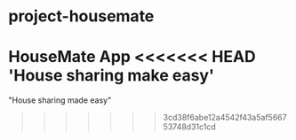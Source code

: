 # project-housemate
HouseMate App
<<<<<<< HEAD
'House sharing make easy'
=======
"House sharing made easy"
>>>>>>> 3cd38f6abe12a4542f43a5af566753748d31c1cd
